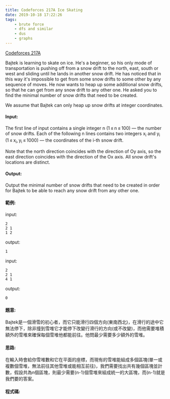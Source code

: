 ```yaml
---
title: Codeforces 217A Ice Skating
date: 2019-10-18 17:22:26
tags:
    - brute force
    - dfs and similar
    - dus
    - graphs
---
```

[Codeforces 217A](https://codeforces.com/contest/217/problem/A)
<!-- more -->
Bajtek is learning to skate on ice. He's a beginner, so his only mode of transportation is pushing off from a snow drift to the north, east, south or west and sliding until he lands in another snow drift. He has noticed that in this way it's impossible to get from some snow drifts to some other by any sequence of moves. He now wants to heap up some additional snow drifts, so that he can get from any snow drift to any other one. He asked you to find the minimal number of snow drifts that need to be created.

We assume that Bajtek can only heap up snow drifts at integer coordinates.


#### Input:
The first line of input contains a single integer n (1 ≤ n ≤ 100) — the number of snow drifts. Each of the following n lines contains two integers x<sub>i</sub> and y<sub>i</sub> (1 ≤ x<sub>i</sub>, y<sub>i</sub> ≤ 1000) — the coordinates of the i-th snow drift.

Note that the north direction coinсides with the direction of Oy axis, so the east direction coinсides with the direction of the Ox axis. All snow drift's locations are distinct.

#### Output:
Output the minimal number of snow drifts that need to be created in order for Bajtek to be able to reach any snow drift from any other one.

#### 範例:
input:
```
2
2 1
1 2
```
output:
```
1
```
input:
```
2
2 1
4 1
```
output:
```
0
```


#### 題意:
Bajtek是一個滑雪的初心者，而它只能滑行四個方向(東南西北)，在滑行的途中它無法停下，除非撞到雪堆它才能停下改變行滑行的方向(或不改變)，而他需要堆積額外的雪堆來確保每個雪堆他都能前往。他問最少需要多少額外的雪堆。

#### 思路:
在輸入時會給你雪堆數和它在平面的座標，而現有的雪堆能組成多個區塊(單一或複數個雪堆，無法前往其他雪堆或能相互前往)，我們需要找出共有幾個區塊並計數，假設共為n個區塊，則最少需要(n-1)個雪堆來組成統一的大區塊，而(n-1)就是我們要的答案。

#### 程式碼:
<script src="https://gist.github.com/89snnfk561/ec5c3671547a0f0dff77dbacaafbe7ec.js"></script>

